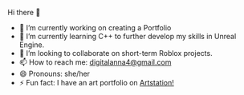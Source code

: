 Hi there 👋

- 🔭 I’m currently working on creating a Portfolio
- 🌱 I’m currently learning C++ to further develop my skills in Unreal Engine.
- 👯 I’m looking to collaborate on short-term Roblox projects.
- 📫 How to reach me: digitalanna4@gmail.com
- 😄 Pronouns: she/her
- ⚡ Fun fact: I have an art portfolio on [Artstation!](digitalanna.artstation.com) 
